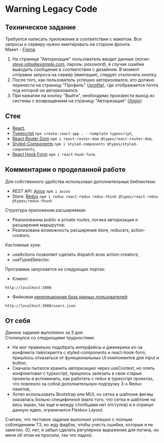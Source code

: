# Warning Legacy Code

## Техническое задание
Требуется написать приложение в соответствии с макетом. Все запросы к серверу нужно имитировать на стороне фронта. </br>
Макет - [Figma](https://www.figma.com/file/jyTp0gnYwVBkppUgab90ju/Only-forms?node-id=0%3A1).
1. На странице "Авторизация" пользователь вводит данные (логин: *steve.jobs@example.com*, пароль: *password*), в случае ошибки выводить сообщение в соответствии с дизайном. В момент отправки запроса на сервер (имитация), следует отключать кнопку.
2. После того, как пользователь успешно авторизовался, его должно перенести на страницу "Профиль" ([/profile](https://github.com/TROLLred/only/blob/main/src/pages/Profile.tsx)), где отображается почта под которой он авторизовался.
3. При нажатии на кнопку "Выйти", необходимо произвести выход из системы с возвращением на страницу "Авторизация" ([/login](https://github.com/TROLLred/only/blob/main/src/pages/Login.tsx))
## Стек
- [React](https://ru.reactjs.org/), 
- [Typescript](https://create-react-app.dev/docs/adding-typescript/) `npx create-react-app . --template typescript`, 
- [React Router Dom](https://www.npmjs.com/package/react-router-dom) `npm i react-router-dom @types/react-router-dom`, 
- [Styled-Components](https://styled-components.com/) `npm i styled-components @types/styled-components`,
- [React Hook Form](https://react-hook-form.com/ru/) `npm i react-hook-form`.

## Комментарии о проделанной работе
Для собственного удобства использовал дополнительные библиотеки:
- REST API: [Axios](https://www.npmjs.com/package/axios) `npm i axios`
- Store: [Redux](https://redux.js.org/) `npm i redux react-redux redux-think @types/react-redux @types/redux-thunk`

Структура приложения расширяемая:
- Реализованны public и private routes, логика авторизации и расширения маршрутов;
- Реализована возможность расширения store, reducers, action-creators.

Кастомные хуки:
- useActions позволяет сделать dispatch всех action-creators;
- useTypedSelector.

Программа запускается на следующих портах:
- Клиент:
```
http://localhost:3000
```
- Фейковая [нереляционная база данных пользователей](https://github.com/TROLLred/only/blob/main/public/users.json):
```
http://localhost:3000/users.json
```
## От себя
Данное задание выполнено за 3 дня. </br>
Столкнулся со следующими трудностями:
- Не мог правильно подобрать интерфейсы и дженерики из-за конфликта тайпскрипта с styled-components и react-hook-form, пришлось отказаться от функциональных UI компонентов для input и button;
- Сначала пытался хранить авторизацию через useContext, но опять конфликтовал с typescript, пришлось залезать в свои старые проекты и вспоминать, как работать с redux в typescript проектах, что повлекло за собой дополнительную подгрузку 3-х Redux пакетов;
- Хотел использовать Bootstrap или MUI, но сетка в шаблоне фигмы оказалась больно специфичной (мало того, что сетка в шаблоне на весь экран, так еще и между столбцами нет отступов) и я отринул данную идею, ограничился Flexbox Layout.

Считаю, что тестовое задание выполнил успешно с полным соблюдением ТЗ, но жду фидбэк, чтобы учесть ошибки, которые я не заметил. (О, нет, я забыл сделать регулярное выражение для логина, но меня об этом не просили, так что ладно).
